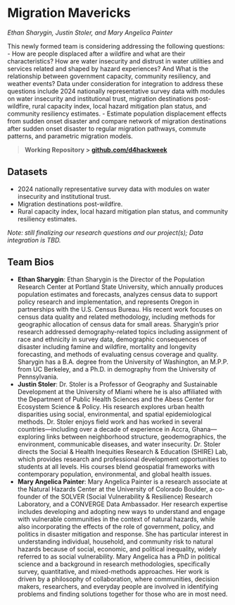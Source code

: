 # Migration Mavericks

*Ethan Sharygin, Justin Stoler, and Mary Angelica Painter*

This newly formed team is considering addressing the following questions: - How are people displaced after a wildfire and what are their characteristics? How are water insecurity and distrust in water utilities and services related and shaped by hazard experiences? And What is the relationship between government capacity, community resiliency, and weather events? Data under consideration for integration to address these questions include 2024 nationally representative survey data with modules on water insecurity and institutional trust, migration destinations post-wildfire, rural capacity index, local hazard mitigation plan status, and community resiliency estimates. - Estimate population displacement effects from sudden onset disaster and compare network of migration destinations after sudden onset disaster to regular migration pathways, commute patterns, and parametric migration models.

> **Working Repository \> [github.com/d4hackweek](https://github.com/d4hackweek)**

## Datasets

- 2024 nationally representative survey data with modules on water insecurity and institutional trust.
- Migration destinations post-wildfire.
- Rural capacity index, local hazard mitigation plan status, and community resiliency estimates.

*Note: still finalizing our research questions and our project(s); Data integration is TBD.*

## Team Bios

- **Ethan Sharygin**: Ethan Sharygin is the Director of the Population Research Center at Portland State University, which annually produces population estimates and forecasts, analyzes census data to support policy research and implementation, and represents Oregon in partnerships with the U.S. Census Bureau. His recent work focuses on census data quality and related methodology, including methods for geographic allocation of census data for small areas. Sharygin’s prior research addressed demography-related topics including assignment of race and ethnicity in survey data, demographic consequences of disaster including famine and wildfire, mortality and longevity forecasting, and methods of evaluating census coverage and quality. Sharygin has a B.A. degree from the University of Washington, an M.P.P. from UC Berkeley, and a Ph.D. in demography from the University of Pennsylvania.
- **Justin Stoler**: Dr. Stoler is a Professor of Geography and Sustainable Development at the University of Miami where he is also affiliated with the Department of Public Health Sciences and the Abess Center for Ecosystem Science & Policy. His research explores urban health disparities using social, environmental, and spatial epidemiological methods. Dr. Stoler enjoys field work and has worked in several countries—including over a decade of experience in Accra, Ghana—exploring links between neighborhood structure, geodemographics, the environment, communicable diseases, and water insecurity. Dr. Stoler directs the Social & Health Inequities Research & Education (SHIRE) Lab, which provides research and professional development opportunities to students at all levels. His courses blend geospatial frameworks with contemporary population, environmental, and global health issues.
- **Mary Angelica Painter**: Mary Angelica Painter is a research associate at the Natural Hazards Center at the University of Colorado Boulder, a co-founder of the SOLVER (Social Vulnerability & Resilience) Research Laboratory, and a CONVERGE Data Ambassador. Her research expertise includes developing and adopting new ways to understand and engage with vulnerable communities in the context of natural hazards, while also incorporating the effects of the role of government, policy, and politics in disaster mitigation and response. She has particular interest in understanding individual, household, and community risk to natural hazards because of social, economic, and political inequality, widely referred to as social vulnerability. Mary Angelica has a PhD in political science and a background in research methodologies, specifically survey, quantitative, and mixed-methods approaches. Her work is driven by a philosophy of collaboration, where communities, decision makers, researchers, and everyday people are involved in identifying problems and finding solutions together for those who are in most need.
